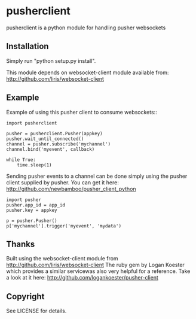 pusherclient
=============

pusherclient is a python module for handling pusher websockets

Installation
------------

Simply run "python setup.py install".

This module depends on websocket-client module available from: <http://github.com/liris/websocket-client>


Example
-------

Example of using this pusher client to consume websockets::

    import pusherclient

    pusher = pusherclient.Pusher(appkey)
    pusher.wait_until_connected()
    channel = pusher.subscribe('mychannel')
    channel.bind('myevent', callback)

    while True:
        time.sleep(1)

Sending pusher events to a channel can be done simply using the pusher client supplied by pusher.  You can get it here: <http://github.com/newbamboo/pusher_client_python>

    import pusher
    pusher.app_id = app_id
    pusher.key = appkey

    p = pusher.Pusher()
    p['mychannel'].trigger('myevent', 'mydata')

Thanks
------

Built using the websocket-client module from <http://github.com/liris/websocket-client>
The ruby gem by Logan Koester which provides a similar servicewas also very helpful for a reference.  Take a look at it here: <http://github.com/logankoester/pusher-client>

Copyright
---------

See LICENSE for details.

